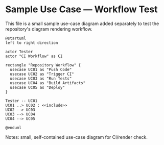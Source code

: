 # Sample Use Case — Workflow Test

This file is a small sample use-case diagram added separately to test the repository's diagram rendering workflow.

```plantuml
@startuml
left to right direction

actor Tester
actor "CI Workflow" as CI

rectangle "Repository Workflow" {
  usecase UC01 as "Push Code"
  usecase UC02 as "Trigger CI"
  usecase UC03 as "Run Tests"
  usecase UC04 as "Build Artifacts"
  usecase UC05 as "Deploy"
}

Tester -- UC01
UC01 ..> UC02 : <<include>>
UC02 --> UC03
UC03 --> UC04
UC04 --> UC05

@enduml
```

<!-- diagram id="use-case-sample-workflow-file" -->

Notes: small, self-contained use-case diagram for CI/render check.
